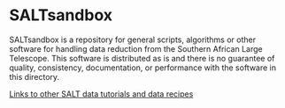 SALTsandbox
===========


SALTsandbox is a repository for general scripts, algorithms or other
software for handling data reduction from the Southern African Large
Telescope.  This software is distributed as is and there is no
guarantee of quality, consistency, documentation, or performance
with the software in this directory.

[Links to other SALT data tutorials and data recipes](https://github.com/saltastro/SALTsandbox/wiki/Tutorials)
